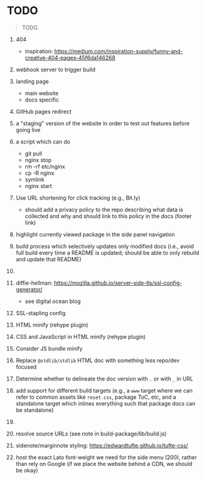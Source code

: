 # TODO

> TODO.

1. 404

   - inspiration: https://medium.com/inspiration-supply/funny-and-creative-404-pages-45f6da146268

2. webhook server to trigger build
3. landing page

   - main website
   - docs specific

4. GitHub pages redirect
5. a "staging" version of the website in order to test out features before going live
6. a script which can do

   - git pull
   - nginx stop
   - rm -rf etc/nginx
   - cp -R nginx
   - symlink
   - nginx start

7. Use URL shortening for click tracking (e.g., Bit.ly)

   - should add a privacy policy to the repo describing what data is collected and why and should link to this policy in the docs (footer link)

8. highlight currently viewed package in the side panel navigation
9. build process which selectively updates only modified docs (i.e., avoid full build every time a README is updated; should be able to only rebuild and update that README)
10. 
11. diffie-hellman: https://mozilla.github.io/server-side-tls/ssl-config-generator/

    - see digital ocean blog

12. SSL-stapling config
13. HTML minify (rehype plugin)
14. CSS and JavaScript in HTML minify (rehype plugin)
15. Consider JS bundle minify
16. Replace `@stdlib/stdlib` HTML doc with something less repo/dev focused
17. Determine whether to delineate the doc version with `.` or with `_` in URL
18. add support for different build targets (e.g., a `www` target where we can refer to common assets like `reset.css`, package ToC, etc, and a standalone target which inlines everything such that package docs can be standalone)
19. 
20. resolve source URLs (see note in build-package/lib/build.js)
21. sidenote/marginnote styling: https://edwardtufte.github.io/tufte-css/
22. host the exact Lato font-weight we need for the side menu (200), rather than rely on Google (if we place the website behind a CDN, we should be okay)
